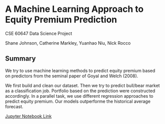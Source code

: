# A Machine Learning Approach to Equity Premium Prediction

CSE 60647 Data Science Project

Shane Johnson, Catherine Markley, Yuanhao Niu, Nick Rocco 

## Summary

We try to use machine learning methods to predict equity premium based on predictors from the seminal paper of Goyal and Welch (2008).

We first build and clean our dataset. Then we try to predict bull/bear market as a classification job. Portfolio based on the prediction were constructed accordingly. In a parallel task, we use different regression approaches to predict equity premium. Our models outperforme the historical average forecast.

[Jupyter Notebook Link](https://github.com/yniu87/EquityPremium/blob/master/Predicting_equity_premium.ipynb)

